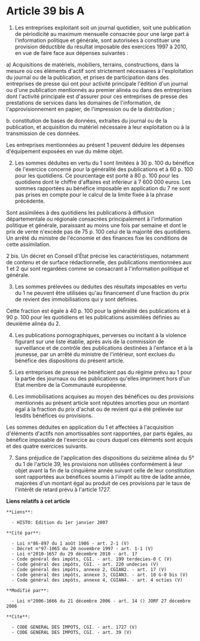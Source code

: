 # Article 39 bis A

1. Les entreprises exploitant soit un journal quotidien, soit une publication de périodicité au maximum mensuelle consacrée
pour une large part à l'information politique et générale, sont autorisées à constituer une provision déductible du résultat
imposable des exercices 1997 à 2010, en vue de faire face aux dépenses suivantes : 

a) Acquisitions de matériels, mobiliers, terrains, constructions, dans la mesure où ces éléments d'actif sont strictement
nécessaires à l'exploitation du journal ou de la publication, et prises de participation dans des entreprises de presse qui
ont pour activité principale l'édition d'un journal ou d'une publication mentionnés au premier alinéa ou dans des entreprises
dont l'activité principale est d'assurer pour ces entreprises de presse des prestations de services dans les domaines de
l'information, de l'approvisionnement en papier, de l'impression ou de la distribution ; 

b. constitution de bases de données, extraites du journal ou de la publication, et acquisition du matériel nécessaire à leur
exploitation ou à la transmission de ces données. 

Les entreprises mentionnées au présent 1 peuvent déduire les dépenses d'équipement exposées en vue du même objet. 

2. Les sommes déduites en vertu du 1 sont limitées à 30 p. 100 du bénéfice de l'exercice concerné pour la généralité des
publications et à 60 p. 100 pour les quotidiens. Ce pourcentage est porté à 80 p. 100 pour les quotidiens dont le chiffre
d'affaires est inférieur à 7 600 000 euros. Les sommes rapportées au bénéfice imposable en application du 7 ne sont pas
prises en compte pour le calcul de la limite fixée à la phrase précédente. 

Sont assimilées à des quotidiens les publications à diffusion départementale ou régionale consacrées principalement à
l'information politique et générale, paraissant au moins une fois par semaine et dont le prix de vente n'excède pas de 75 p.
100 celui de la majorité des quotidiens. Un arrêté du ministre de l'économie et des finances fixe les conditions de cette
assimilation. 

2 bis. Un décret en Conseil d'État précise les caractéristiques, notamment de contenu et de surface rédactionnelle, des
publications mentionnées aux 1 et 2 qui sont regardées comme se consacrant à l'information politique et générale. 

3. Les sommes prélevées ou déduites des résultats imposables en vertu du 1 ne peuvent être utilisées qu'au financement d'une
fraction du prix de revient des immobilisations qui y sont définies. 

Cette fraction est égale à 40 p. 100 pour la généralité des publications et à 90 p. 100 pour les quotidiens et les
publications assimilées définies au deuxième alinéa du 2. 

4. Les publications pornographiques, perverses ou incitant à la violence figurant sur une liste établie, après avis de la
commission de surveillance et de contrôle des publications destinées à l'enfance et à la jeunesse, par un arrêté du ministre
de l'intérieur, sont exclues du bénéfice des dispositions du présent article. 

5. Les entreprises de presse ne bénéficient pas du régime prévu au 1 pour la partie des journaux ou des publications qu'elles
impriment hors d'un Etat membre de la Communauté européenne. 

6. Les immobilisations acquises au moyen des bénéfices ou des provisions mentionnés au présent article sont réputées amorties
pour un montant égal à la fraction du prix d'achat ou de revient qui a été prélevée sur lesdits bénéfices ou provisions. 

Les sommes déduites en application du 1 et affectées à l'acquisition d'éléments d'actifs non amortissables sont rapportées,
par parts égales, au bénéfice imposable de l'exercice au cours duquel ces éléments sont acquis et des quatre exercices
suivants. 

7. Sans préjudice de l'application des dispositions du seizième alinéa du 5° du 1 de l'article 39, les provisions non
utilisées conformément à leur objet avant la fin de la cinquième année suivant celle de leur constitution sont rapportées aux
bénéfices soumis à l'impôt au titre de ladite année, majorées d'un montant égal au produit de ces provisions par le taux de
l'intérêt de retard prévu à l'article 1727.

**Liens relatifs à cet article**

	**Liens**:

	  - HISTO: Edition du 1er janvier 2007

	**Cité par**:

	  - Loi n°86-897 du 1 août 1986 - art. 2-1 (V)
	  - Décret n°97-1065 du 20 novembre 1997 - art. 1-1 (V)
	  - Loi n°2010-1657 du 29 décembre 2010 - art. 17
	  - Code général des impôts, CGI. - art. 199 terdecies-0 C (V)
	  - Code général des impôts, CGI. - art. 220 undecies (V)
	  - Code général des impôts, annexe 2, CGIAN2. - art. 17 (V)
	  - Code général des impôts, annexe 3, CGIAN3. - art. 10 G-0 bis (V)
	  - Code général des impôts, annexe 4, CGIAN4. - art. 4 octies (V)

	**Modifié par**:

	  - Loi n°2006-1666 du 21 décembre 2006 - art. 14 () JORF 27 décembre 2006

	**Cite**:

	  - CODE GENERAL DES IMPOTS, CGI. - art. 1727 (V)
	  - CODE GENERAL DES IMPOTS, CGI. - art. 39 (V)
